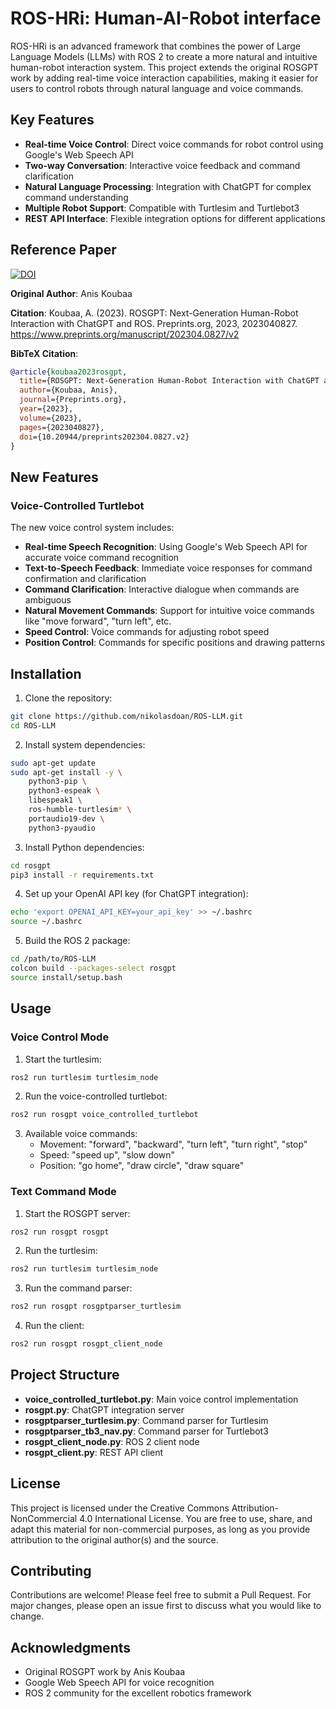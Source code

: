 # ROS-HRi: Human-AI-Robot interface

ROS-HRi is an advanced framework that combines the power of Large Language Models (LLMs) with ROS 2 to create a more natural and intuitive human-robot interaction system. This project extends the original ROSGPT work by adding real-time voice interaction capabilities, making it easier for users to control robots through natural language and voice commands.

## Key Features

- **Real-time Voice Control**: Direct voice commands for robot control using Google's Web Speech API
- **Two-way Conversation**: Interactive voice feedback and command clarification
- **Natural Language Processing**: Integration with ChatGPT for complex command understanding
- **Multiple Robot Support**: Compatible with Turtlesim and Turtlebot3
- **REST API Interface**: Flexible integration options for different applications

## Reference Paper

[![DOI](https://img.shields.io/badge/DOI-10.20944%2Fpreprints202304.0827.v2-blue)](https://www.preprints.org/manuscript/202304.0827/v2)

**Original Author**: Anis Koubaa

**Citation**: Koubaa, A. (2023). ROSGPT: Next-Generation Human-Robot Interaction with ChatGPT and ROS. Preprints.org, 2023, 2023040827.
https://www.preprints.org/manuscript/202304.0827/v2

**BibTeX Citation**:

```bibtex
@article{koubaa2023rosgpt,
  title={ROSGPT: Next-Generation Human-Robot Interaction with ChatGPT and ROS},
  author={Koubaa, Anis},
  journal={Preprints.org},
  year={2023},
  volume={2023},
  pages={2023040827},
  doi={10.20944/preprints202304.0827.v2}
}
```

## New Features

### Voice-Controlled Turtlebot

The new voice control system includes:

- **Real-time Speech Recognition**: Using Google's Web Speech API for accurate voice command recognition
- **Text-to-Speech Feedback**: Immediate voice responses for command confirmation and clarification
- **Command Clarification**: Interactive dialogue when commands are ambiguous
- **Natural Movement Commands**: Support for intuitive voice commands like "move forward", "turn left", etc.
- **Speed Control**: Voice commands for adjusting robot speed
- **Position Control**: Commands for specific positions and drawing patterns

## Installation

1. Clone the repository:
```bash
git clone https://github.com/nikolasdoan/ROS-LLM.git
cd ROS-LLM
```

2. Install system dependencies:
```bash
sudo apt-get update
sudo apt-get install -y \
    python3-pip \
    python3-espeak \
    libespeak1 \
    ros-humble-turtlesim* \
    portaudio19-dev \
    python3-pyaudio
```

3. Install Python dependencies:
```bash
cd rosgpt
pip3 install -r requirements.txt
```

4. Set up your OpenAI API key (for ChatGPT integration):
```bash
echo 'export OPENAI_API_KEY=your_api_key' >> ~/.bashrc
source ~/.bashrc
```

5. Build the ROS 2 package:
```bash
cd /path/to/ROS-LLM
colcon build --packages-select rosgpt
source install/setup.bash
```

## Usage

### Voice Control Mode

1. Start the turtlesim:
```bash
ros2 run turtlesim turtlesim_node
```

2. Run the voice-controlled turtlebot:
```bash
ros2 run rosgpt voice_controlled_turtlebot
```

3. Available voice commands:
   - Movement: "forward", "backward", "turn left", "turn right", "stop"
   - Speed: "speed up", "slow down"
   - Position: "go home", "draw circle", "draw square"

### Text Command Mode

1. Start the ROSGPT server:
```bash
ros2 run rosgpt rosgpt
```

2. Run the turtlesim:
```bash
ros2 run turtlesim turtlesim_node
```

3. Run the command parser:
```bash
ros2 run rosgpt rosgptparser_turtlesim
```

4. Run the client:
```bash
ros2 run rosgpt rosgpt_client_node
```

## Project Structure

- **voice_controlled_turtlebot.py**: Main voice control implementation
- **rosgpt.py**: ChatGPT integration server
- **rosgptparser_turtlesim.py**: Command parser for Turtlesim
- **rosgptparser_tb3_nav.py**: Command parser for Turtlebot3
- **rosgpt_client_node.py**: ROS 2 client node
- **rosgpt_client.py**: REST API client

## License

This project is licensed under the Creative Commons Attribution-NonCommercial 4.0 International License. You are free to use, share, and adapt this material for non-commercial purposes, as long as you provide attribution to the original author(s) and the source.

## Contributing

Contributions are welcome! Please feel free to submit a Pull Request. For major changes, please open an issue first to discuss what you would like to change.

## Acknowledgments

- Original ROSGPT work by Anis Koubaa
- Google Web Speech API for voice recognition
- ROS 2 community for the excellent robotics framework
